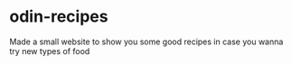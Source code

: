 # odin-recipes
Made a small website to show you some good recipes in case you wanna try new types of food
